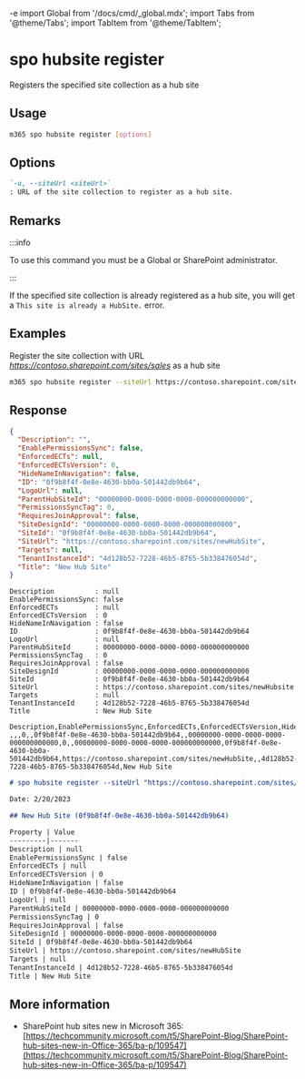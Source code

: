 -e <!-- DISCLAIMER: All secrets, passwords, and sensitive values in this document are examples only and not real credentials. -->
import Global from '/docs/cmd/_global.mdx';
import Tabs from '@theme/Tabs';
import TabItem from '@theme/TabItem';

# spo hubsite register

Registers the specified site collection as a hub site

## Usage

```sh
m365 spo hubsite register [options]
```

## Options

```md definition-list
`-u, --siteUrl <siteUrl>`
: URL of the site collection to register as a hub site.
```

<Global />

## Remarks

:::info

To use this command you must be a Global or SharePoint administrator.

:::

If the specified site collection is already registered as a hub site, you will get a `This site is already a HubSite.` error.

## Examples

Register the site collection with URL _https://contoso.sharepoint.com/sites/sales_ as a hub site

```sh
m365 spo hubsite register --siteUrl https://contoso.sharepoint.com/sites/sales
```

## Response

<Tabs>
  <TabItem value="JSON">

  ```json
  {
    "Description": "",
    "EnablePermissionsSync": false,
    "EnforcedECTs": null,
    "EnforcedECTsVersion": 0,
    "HideNameInNavigation": false,
    "ID": "0f9b8f4f-0e8e-4630-bb0a-501442db9b64",
    "LogoUrl": null,
    "ParentHubSiteId": "00000000-0000-0000-0000-000000000000",
    "PermissionsSyncTag": 0,
    "RequiresJoinApproval": false,
    "SiteDesignId": "00000000-0000-0000-0000-000000000000",
    "SiteId": "0f9b8f4f-0e8e-4630-bb0a-501442db9b64",
    "SiteUrl": "https://contoso.sharepoint.com/sites/newHubSite",
    "Targets": null,
    "TenantInstanceId": "4d128b52-7228-46b5-8765-5b338476054d",
    "Title": "New Hub Site"
  }
  ```

  </TabItem>
  <TabItem value="Text">

  ```text
  Description          : null
  EnablePermissionsSync: false
  EnforcedECTs         : null
  EnforcedECTsVersion  : 0
  HideNameInNavigation : false
  ID                   : 0f9b8f4f-0e8e-4630-bb0a-501442db9b64
  LogoUrl              : null
  ParentHubSiteId      : 00000000-0000-0000-0000-000000000000
  PermissionsSyncTag   : 0
  RequiresJoinApproval : false
  SiteDesignId         : 00000000-0000-0000-0000-000000000000
  SiteId               : 0f9b8f4f-0e8e-4630-bb0a-501442db9b64
  SiteUrl              : https://contoso.sharepoint.com/sites/newHubsite
  Targets              : null
  TenantInstanceId     : 4d128b52-7228-46b5-8765-5b338476054d
  Title                : New Hub Site
  ```

  </TabItem>
  <TabItem value="CSV">

  ```csv
  Description,EnablePermissionsSync,EnforcedECTs,EnforcedECTsVersion,HideNameInNavigation,ID,LogoUrl,ParentHubSiteId,PermissionsSyncTag,RequiresJoinApproval,SiteDesignId,SiteId,SiteUrl,Targets,TenantInstanceId,Title
  ,,,0,,0f9b8f4f-0e8e-4630-bb0a-501442db9b64,,00000000-0000-0000-0000-000000000000,0,,00000000-0000-0000-0000-000000000000,0f9b8f4f-0e8e-4630-bb0a-501442db9b64,https://contoso.sharepoint.com/sites/newHubSite,,4d128b52-7228-46b5-8765-5b338476054d,New Hub Site
  ```

  </TabItem>
  <TabItem value="Markdown">

  ```md
  # spo hubsite register --siteUrl "https://contoso.sharepoint.com/sites/newHubSite"

  Date: 2/20/2023

  ## New Hub Site (0f9b8f4f-0e8e-4630-bb0a-501442db9b64)

  Property | Value
  ---------|-------
  Description | null
  EnablePermissionsSync | false
  EnforcedECTs | null
  EnforcedECTsVersion | 0
  HideNameInNavigation | false
  ID | 0f9b8f4f-0e8e-4630-bb0a-501442db9b64
  LogoUrl | null
  ParentHubSiteId | 00000000-0000-0000-0000-000000000000
  PermissionsSyncTag | 0
  RequiresJoinApproval | false
  SiteDesignId | 00000000-0000-0000-0000-000000000000
  SiteId | 0f9b8f4f-0e8e-4630-bb0a-501442db9b64
  SiteUrl | https://contoso.sharepoint.com/sites/newHubSite
  Targets | null
  TenantInstanceId | 4d128b52-7228-46b5-8765-5b338476054d
  Title | New Hub Site
  ```

  </TabItem>
</Tabs>

## More information

- SharePoint hub sites new in Microsoft 365: [https://techcommunity.microsoft.com/t5/SharePoint-Blog/SharePoint-hub-sites-new-in-Office-365/ba-p/109547](https://techcommunity.microsoft.com/t5/SharePoint-Blog/SharePoint-hub-sites-new-in-Office-365/ba-p/109547)
